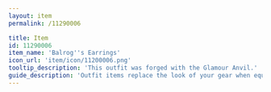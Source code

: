 ```yaml
---
layout: item
permalink: /11290006

title: Item
id: 11290006
item_name: 'Balrog''s Earrings'
icon_url: 'item/icon/11200006.png'
tooltip_description: 'This outfit was forged with the Glamour Anvil.'
guide_description: 'Outfit items replace the look of your gear when equipped.'
---
```

